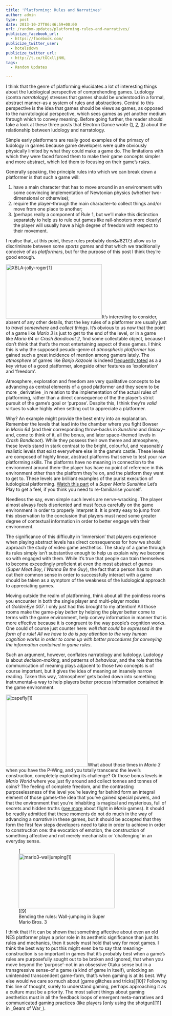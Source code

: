 ```yaml
---
title: 'Platforming: Rules and Narratives'
author: admin
type: post
date: 2013-10-27T06:46:59+00:00
url: /random-updates/platforming-rules-and-narratives/
publicize_facebook_url:
  - https://facebook.com/
publicize_twitter_user:
  - hotelsdown
publicize_twitter_url:
  - http://t.co/tGCxlljNHL
tags:
  - Random Updates

---
```

I think that the genre of platforming elucidates a lot of interesting things about the ludological perspective of comprehending games. Ludology (contra _narratology_) stresses that games should be understood in a formal, abstract manner&#8211;as a system of rules and abstractions. Central to this perspective is the idea that games should be views as games, as opposed to the narratological perspective, which sees games as yet another medium through which to convey meaning. Before going further, the reader should take a look at these three posts that Electron Dance wrote ([1][1], [2][2], [3][3]) about the relationship between ludology and narratology.

Simple early platformers are really good examples of the primacy of ludology in games because game developers were quite obviously physically limited by what they could make a game do. The limitations with which they were faced forced them to make their game concepts simpler and more abstract, which led them to focusing on their game&#8217;s _rules_.

Generally speaking, the principle rules into which we can break down a platformer is that such a game will:

  1. have a main character that has to move around in an environment with some convincing implementation of Newtonian physics (whether two-dimensional or otherwise);
  2. require the player&#8211;through the main character&#8211;to collect things and/or move from one place to another;
  3. (perhaps really a component of Rule 1, but we&#8217;ll make this distinction separately to help us to rule out games like rail-shooters more clearly) the player will usually have a high degree of freedom with respect to their movement.

I realise that, at this point, these rules probably don\&#8217;t allow us to discriminate between some _sports games_ and that which we traditionally conceive of as _platformers_, but for the purpose of this post I think they&#8217;re good enough.

[<img class="alignleft size-medium wp-image-639" alt="XBLA-jolly-roger[1]" src="http://doubledashgames.com/subdomains/exportingblogs/wp-content/uploads/2013/10/xbla-jolly-roger1.jpg?w=300" width="300" height="169" srcset="http://doubledashgames.com/subdomains/exportingblogs/wp-content/uploads/2013/10/xbla-jolly-roger1.jpg 1360w, http://doubledashgames.com/subdomains/exportingblogs/wp-content/uploads/2013/10/xbla-jolly-roger1-300x169.jpg 300w, http://doubledashgames.com/subdomains/exportingblogs/wp-content/uploads/2013/10/xbla-jolly-roger1-768x434.jpg 768w, http://doubledashgames.com/subdomains/exportingblogs/wp-content/uploads/2013/10/xbla-jolly-roger1-1024x578.jpg 1024w" sizes="(max-width: 300px) 100vw, 300px" />][4]It&#8217;s interesting to consider, absent of any other details, that the key rules of a platformer are usually just to _travel somewhere_ and _collect things_. It&#8217;s obvious to us now that the point of a game like _Mario 3_ is just to get to the end of the level, or in a game like _Mario 64_ or _Crash Bandicoot 2_, find some collectable object, because I don&#8217;t think that that&#8217;s the most entertaining aspect of these games. I think this is why the supposed pesudo-genre of _atmospheric platformer_ has gained such a great incidence of mention among gamers lately. The _atmosphere_ of games like _Banjo Kazooie_ is indeed [frequently toted][5] as a a key virtue of a good platformer, alongside other features as &#8216;exploration&#8217; and &#8216;freedom&#8217;.

Atmosphere, exploration and freedom are very qualitative concepts to be advancing as central elements of a good platformer and they seem to be more _derivative _in relation to the implementation of the actual rules of platforming, rather than a direct consequence of the the player&#8217;s strict pursuit of the game&#8217;s goal or &#8216;purpose&#8217;. Despite this, I think they&#8217;re _valid_ virtues to value highly when setting out to appreciate a platformer.

Why? An example might provide the best entry into an explanation. Remember the levels that lead into the chamber where you fight Bowser in _Mario 64_ (and their corresponding throw-backs in _Sunshine_ and _Galaxy_&#8211;and, come to think of it, all the bonus, and later space-themed levels in _Crash Bandicoot_). While they possess their own theme and atmosphere, these levels stand in stark contrast to the bright, colourful, and reasonably realistic levels that exist everywhere else in the game&#8217;s castle. These levels are composed of highly linear, abstract platforms that serve to test your raw platforming skills. The platforms have no meaning in connection to the environment around them&#8211;the player has have no point of reference in this environment other than the platform they&#8217;re on, and the platform they want to get to. These levels are brilliant examples of the purist execution of ludological platforming. [Watch this part][6] of a _Super Mario Sunshine_ Let&#8217;s Play to get a feel, if you think you need to re-familiarise yourself.

Needless the say, even simple such levels are nerve-wracking. The player almost always feels disoriented and must focus carefully on the game environment in order to properly interpret it. It is pretty easy to jump from this observation to the conclusion that players must need some greater degree of contextual information in order to better engage with their environment.

The significance of this difficulty in &#8216;immersion&#8217; that players experience when playing abstract levels has direct consequences for how we should approach the study of video game aesthetics. The study of a game through its rules simply isn&#8217;t substantive enough to help us explain why we become so with engaged with them. While it&#8217;s true that people can train themselves to become exceedingly proficient at even the most abstract of games (_Super Meat Boy_, _I Wanna Be the Guy_), the fact that a person has to drum out their common sense in order to successfully interact with a game should be taken as a symptom of the weakness of the ludological approach to appreciating games.

Moving outside the realm of platforming, think about all the pointless rooms you encounter in both the single player and multi-player modes of _GoldenEye 007_. I only just had this brought to my attention! All those rooms make the game-play _better_ by helping the player better come to terms with the game environment, help convey information in manner that is more effective because it is congruent to the way people&#8217;s cognition works. One could of course just counter here: _well that could be expressed in the form of a rule! All we have to do is pay attention to the way human cognition works in order to come up with better procedures for conveying the information contained in game rules_.

Such an argument, however, conflates narratology and ludology. Ludology is about _decision-making_, and patterns of _behaviour_, and the role that the communication of meaning plays adjacent to those two concepts is of course important, but it gives the idea of meaning an insanely narrow reading. Taken this way, &#8216;atmosphere&#8217; gets boiled down into something instrumental&#8211;a way to help players better process information contained in the game environment.

[<img class="alignright size-full wp-image-640" alt="capefly[1]" src="http://doubledashgames.com/subdomains/exportingblogs/wp-content/uploads/2013/10/capefly1.png" width="256" height="224" />][7]What about those times in _Mario 3_ when you have the P-Wing, and you totally transcend the level&#8217;s construction, completely exploding its challenge? Or those bonus levels in _Mario World_ where you just fly around and collect tonnes and tonnes of coins? The feeling of complete freedom, and the contrasting purposelessness of the level you&#8217;re leaving far behind form an integral element of those games&#8211;the idea that you&#8217;ve gained special powers, and that the environment that you&#8217;re inhabiting is magical and mysterious, full of secrets and hidden truths ([see more][8] about flight in _Mario_ games). It should be readily admitted that these moments do not do much in the way of advancing a _narrative_ in these games, but it should be accepted that they form the first few steps developers need to take in order to achieve in order to construction one: the evocation of emotion, the construction of something affective and not merely mechanistic or &#8216;challenging&#8217; in an everyday sense.

<figure id="attachment_641" style="max-width: 300px" class="wp-caption alignleft">[<img class="size-full wp-image-641" alt="mario3-walljumping[1]" src="http://doubledashgames.com/subdomains/exportingblogs/wp-content/uploads/2013/10/mario3-walljumping1.gif" width="300" height="170" />][9]<figcaption class="wp-caption-text">Bending the rules: Wall-jumping in Super Mario Bros. 3</figcaption></figure>I think that if it can be shown that something affective about even an old NES platformer plays a prior role in its aesthetic significance than just its rules and mechanics, then it surely must hold that way for most games. I think the best way to put this might even be to say that meaning-construction is so important in games that it&#8217;s probably best when a game&#8217;s rules are purposefully sought out to be broken and ignored, that when you move beyond the &#8216;purpose&#8217;&#8211;not in an obsessive Otaku sense but in a transgressive sense&#8211;of a game (a kind of game in itself), unlocking an unintended transcendent game-form, that&#8217;s when gaming is at its best. Why else would we care so much about [game glitches and tricks][10]? Following this line of thought, surely to understand gaming, perhaps approaching it as a culture must be a priority. The most salient things about gaming aesthetics must in all the feedback loops of emergent meta-narratives and communicated gaming practices (like players [only using the shotgun][11] in _Gears of War_).

 [1]: http://www.electrondance.com/a-theoretical-war-part-1/
 [2]: http://www.electrondance.com/a-theoretical-war-part-2/
 [3]: http://www.electrondance.com/a-theoretical-war-part-3/
 [4]: http://doubledashgames.com/subdomains/exportingblogs/wp-content/uploads/2013/10/xbla-jolly-roger1.jpg
 [5]: http://www.youtube.com/watch?feature=player_detailpage&v=BFvcGC1_cOo
 [6]: http://www.youtube.com/watch?v=ynZXmDQ0kL4
 [7]: http://doubledashgames.com/subdomains/exportingblogs/wp-content/uploads/2013/10/capefly1.png
 [8]: http://www.negativeworld.org/editorial/7142/moving-forward-with-mario-the-return-of-the-cape#.UV5z8pNmiSo
 [9]: http://doubledashgames.com/subdomains/exportingblogs/wp-content/uploads/2013/10/mario3-walljumping1.gif
 [10]: http://www.mariowiki.com/List_of_glitches_in_Super_Mario_Bros._3
 [11]: http://www.joystiq.com/2011/10/12/gears-of-war-3-stats-show-shotgun-domination-sawed-off-weakened/
